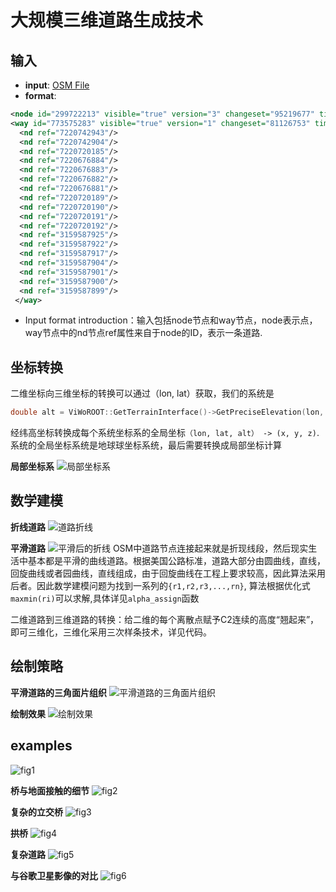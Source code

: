 # 大规模三维道路生成技术

## 输入
- **input**:   [OSM File](https://wiki.openstreetmap.org/wiki/OSM_file_formats)
- **format**:
``` xml
<node id="299722213" visible="true" version="3" changeset="95219677" timestamp="2020-12-03T11:01:49Z" user="Ometepe" uid="10019169" lat="30.4710541" lon="117.1974277"/>
<way id="773575283" visible="true" version="1" changeset="81126753" timestamp="2020-02-17T16:38:06Z" user="Lepuse" uid="9560399">
  <nd ref="7220742943"/>
  <nd ref="7220742904"/>
  <nd ref="7220720185"/>
  <nd ref="7220676884"/>
  <nd ref="7220676883"/>
  <nd ref="7220676882"/>
  <nd ref="7220676881"/>
  <nd ref="7220720189"/>
  <nd ref="7220720190"/>
  <nd ref="7220720191"/>
  <nd ref="7220720192"/>
  <nd ref="3159587925"/>
  <nd ref="3159587922"/>
  <nd ref="3159587917"/>
  <nd ref="3159587904"/>
  <nd ref="3159587901"/>
  <nd ref="3159587900"/>
  <nd ref="3159587899"/>
 </way>
```
- Input format introduction：输入包括node节点和way节点，node表示点，way节点中的nd节点ref属性来自于node的ID，表示一条道路.

## 坐标转换
二维坐标向三维坐标的转换可以通过（lon, lat）获取，我们的系统是
```cpp
double alt = ViWoROOT::GetTerrainInterface()->GetPreciseElevation(lon, lat);
```
经纬高坐标转换成每个系统坐标系的全局坐标```（lon, lat, alt） -> (x, y, z)```.
系统的全局坐标系统是地球球坐标系统，最后需要转换成局部坐标计算

**局部坐标系** 
![局部坐标系](https://github.com/yangpei11/RoadGraph-C-/blob/master/Figure/1.png  "局部坐标系")

## 数学建模

**折线道路** 
![道路折线](https://github.com/yangpei11/RoadGraph-C-/blob/master/Figure/2.png)

**平滑道路**
![平滑后的折线](https://github.com/yangpei11/RoadGraph-C-/blob/master/Figure/3.png)
OSM中道路节点连接起来就是折现线段，然后现实生活中基本都是平滑的曲线道路。根据美国公路标准，道路大部分由圆曲线，直线，回旋曲线或者园曲线，直线组成，由于回旋曲线在工程上要求较高，因此算法采用后者。因此数学建模问题为找到一系列的```{r1,r2,r3,...,rn}```, 算法根据优化式```maxmin(ri)```可以求解,具体详见```alpha_assign```函数

二维道路到三维道路的转换：给二维的每个离散点赋予C2连续的高度“翘起来”，即可三维化，三维化采用三次样条技术，详见代码。

## 绘制策略

**平滑道路的三角面片组织**
![平滑道路的三角面片组织](https://github.com/yangpei11/RoadGraph-C-/blob/master/Figure/4.png)

**绘制效果**
![绘制效果](https://github.com/yangpei11/RoadGraph-C-/blob/master/Figure/5.png)

## examples
![fig1](https://github.com/yangpei11/RoadGraph-C-/blob/master/Figure/example1.png)

**桥与地面接触的细节**
![fig2](https://github.com/yangpei11/RoadGraph-C-/blob/master/Figure/example2.png)

**复杂的立交桥**
![fig3](https://github.com/yangpei11/RoadGraph-C-/blob/master/Figure/example3.png)

**拱桥**
![fig4](https://github.com/yangpei11/RoadGraph-C-/blob/master/Figure/example4.png)

**复杂道路**
![fig5](https://github.com/yangpei11/RoadGraph-C-/blob/master/Figure/s.jpg)

**与谷歌卫星影像的对比**
![fig6](https://github.com/yangpei11/RoadGraph-C-/blob/master/Figure/example5.png)



